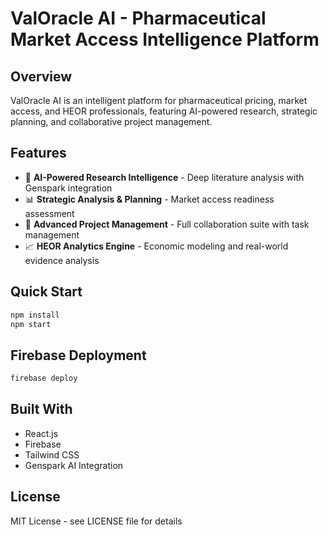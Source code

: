 # ValOracle AI - Pharmaceutical Market Access Intelligence Platform

## Overview
ValOracle AI is an intelligent platform for pharmaceutical pricing, market access, and HEOR professionals, featuring AI-powered research, strategic planning, and collaborative project management.

## Features
- 🧠 **AI-Powered Research Intelligence** - Deep literature analysis with Genspark integration
- 📊 **Strategic Analysis & Planning** - Market access readiness assessment
- 🤝 **Advanced Project Management** - Full collaboration suite with task management
- 📈 **HEOR Analytics Engine** - Economic modeling and real-world evidence analysis

## Quick Start
```bash
npm install
npm start
```

## Firebase Deployment
```bash
firebase deploy
```

## Built With
- React.js
- Firebase
- Tailwind CSS
- Genspark AI Integration

## License
MIT License - see LICENSE file for details